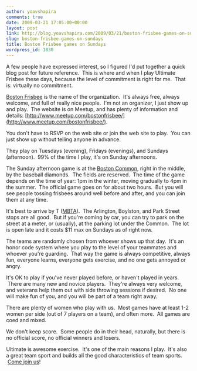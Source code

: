 ```yaml
---
author: yoavshapira
comments: true
date: 2009-03-21 17:05:00+00:00
layout: post
link: http://blog.yoavshapira.com/2009/03/21/boston-frisbee-games-on-sundays/
slug: boston-frisbee-games-on-sundays
title: Boston Frisbee games on Sundays
wordpress_id: 1830
---
```


A few people have expressed interest, so I figured I'd put together a quick blog post for future reference.  This is where and when I play Ultimate Frisbee these days, because the level of commitment is right for me.  That is: virtually no commitment.

  


[Boston Frisbee](http://www.meetup.com/bostonfrisbee/) is the name of the organization.  It's always free, always welcome, and full of really nice people.  I'm not an organizer, I just show up and play.  The website is on Meetup, and has plenty of information and details: [http://www.meetup.com/bostonfrisbee/](http://www.meetup.com/bostonfrisbee/).

  


You don't have to RSVP on the web site or join the web site to play.  You can just show up without telling anyone in advance.

  


They play on Tuesdays (evening), Fridays (evenings), and Sundays (afternoon).  99% of the time I play, it's on Sunday afternoons.

  


The Sunday afternoon game is at the [Boston Common](http://www.cityofboston.gov/FreedomTrail/bostoncommon.asp), right in the middle, by the baseball diamonds.  The fields are reserved.  The time of the game depends on the time of year: 1pm in the winter, moving gradually to 4pm in the summer.  The official game goes on for about two hours.  But you will see people tossing frisbees around well before and after, and you can join them at any time.

  


It's best to arrive by T ([MBTA](http://www.mbta.com/)).  The Arlington, Boylston, and Park Street stops are all good.  But if you're coming by car, you can try to park on the street at a meter, or (usually), at the parking lot under the Common.  The lot is open late and it costs $11 max on Sundays as of right now.

  


The teams are randomly chosen from whoever shows up that day.  It's an honor code system where you play to the level of your teammates and whoever you're guarding.  That way the game is always competitive, always fun, everyone learns, everyone gets exercise, and no one gets annoyed or angry.

  


It's OK to play if you've never played before, or haven't played in years.  There are many new and novice players.  They're always very welcome, and veterans help them out with side throwing sessions if desired.  No one will make fun of you, and you will be part of a team right away.

  


There are plenty of women who play with us.  Most games have at least 1-2 women per side (out of 7 players on a team), and often more.  All games are coed and mixed.

  


We don't keep score.  Some people do in their head, naturally, but there is no official score, no official winners and losers.

  


Ultimate is awesome exercise.  It's one of the main reasons I play.  It's also a great team sport and builds all the good characteristics of team sports.  [Come join us](http://www.meetup.com/bostonfrisbee/)!

  
  


